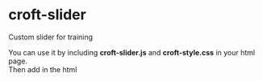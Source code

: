 # croft-slider
Custom slider for training

You can use it by including <b>croft-slider.js</b> and <b>croft-style.css</b> in your html page.<br>
Then add in the html <b><script></b> tag:<br>
<pre>
<script>
   new CroftSlider({
      slider: '.slider',     // insert your slider class
      slide: '.slide',       // insert your slide class
      slidesPadding: 10,     // paddings between slides (in pixels)
      slidesToShow: 3,       // count of slides on the page
      slidesToScroll: 2,     // how many slides do you want to scroll
      variableHeight: false, // different slide heights, check true/false
      autoplayDelay: 4000,   // delay before a slide moving
   });
 </script>
 </pre>

